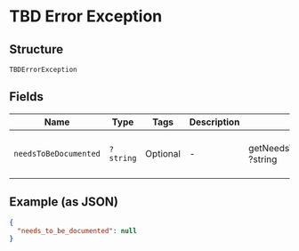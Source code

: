 
# TBD Error Exception

## Structure

`TBDErrorException`

## Fields

| Name | Type | Tags | Description | Getter | Setter |
|  --- | --- | --- | --- | --- | --- |
| `needsToBeDocumented` | `?string` | Optional | - | getNeedsToBeDocumented(): ?string | setNeedsToBeDocumented(?string needsToBeDocumented): void |

## Example (as JSON)

```json
{
  "needs_to_be_documented": null
}
```

